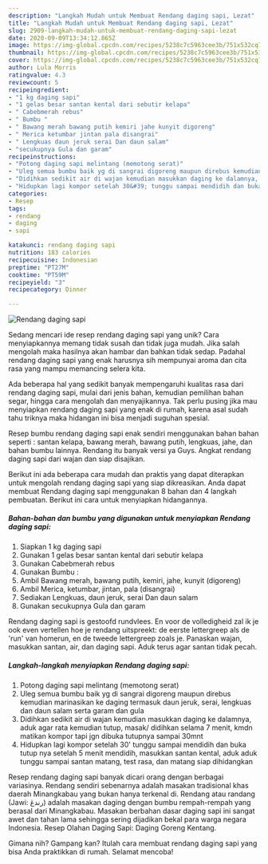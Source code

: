```yaml
---
description: "Langkah Mudah untuk Membuat Rendang daging sapi, Lezat"
title: "Langkah Mudah untuk Membuat Rendang daging sapi, Lezat"
slug: 2909-langkah-mudah-untuk-membuat-rendang-daging-sapi-lezat
date: 2020-09-09T13:34:12.865Z
image: https://img-global.cpcdn.com/recipes/5238c7c5963cee3b/751x532cq70/rendang-daging-sapi-foto-resep-utama.jpg
thumbnail: https://img-global.cpcdn.com/recipes/5238c7c5963cee3b/751x532cq70/rendang-daging-sapi-foto-resep-utama.jpg
cover: https://img-global.cpcdn.com/recipes/5238c7c5963cee3b/751x532cq70/rendang-daging-sapi-foto-resep-utama.jpg
author: Lula Morris
ratingvalue: 4.3
reviewcount: 5
recipeingredient:
- "1 kg daging sapi"
- "1 gelas besar santan kental dari sebutir kelapa"
- " Cabebmerah rebus"
- " Bumbu "
- " Bawang merah bawang putih kemiri jahe kunyit digoreng"
- " Merica ketumbar jintan pala disangrai"
- " Lengkuas daun jeruk serai Dan daun salam"
- "secukupnya Gula dan garam"
recipeinstructions:
- "Potong daging sapi melintang (memotong serat)"
- "Uleg semua bumbu baik yg di sangrai digoreng maupun direbus kemudian marinasikan ke daging termasuk daun jeruk, serai, lengkuas dan daun salam serta garam dan gula"
- "Didihkan sedikit air di wajan kemudian masukkan daging ke dalamnya, aduk agar rata kemudian tutup, masak/ didihkan selama 7 menit, kmdn matikan kompor tapi jgn dibuka tutupnya sampai 30mnt"
- "Hidupkan lagi kompor setelah 30&#39; tunggu sampai mendidih dan buka tutup nya setelah 5 menit mendidih, masukkan santan kental, aduk aduk tunggu sampai santan matang, test rasa, dan matang siap dihidangkan"
categories:
- Resep
tags:
- rendang
- daging
- sapi

katakunci: rendang daging sapi 
nutrition: 183 calories
recipecuisine: Indonesian
preptime: "PT27M"
cooktime: "PT59M"
recipeyield: "3"
recipecategory: Dinner

---
```



![Rendang daging sapi](https://img-global.cpcdn.com/recipes/5238c7c5963cee3b/751x532cq70/rendang-daging-sapi-foto-resep-utama.jpg)

Sedang mencari ide resep rendang daging sapi yang unik? Cara menyiapkannya memang tidak susah dan tidak juga mudah. Jika salah mengolah maka hasilnya akan hambar dan bahkan tidak sedap. Padahal rendang daging sapi yang enak harusnya sih mempunyai aroma dan cita rasa yang mampu memancing selera kita.

Ada beberapa hal yang sedikit banyak mempengaruhi kualitas rasa dari rendang daging sapi, mulai dari jenis bahan, kemudian pemilihan bahan segar, hingga cara mengolah dan menyajikannya. Tak perlu pusing jika mau menyiapkan rendang daging sapi yang enak di rumah, karena asal sudah tahu triknya maka hidangan ini bisa menjadi suguhan spesial.

Resep bumbu rendang daging sapi enak sendiri menggunakan bahan bahan seperti : santan kelapa, bawang merah, bawang putih, lengkuas, jahe, dan bahan bumbu lainnya. Rendang itu banyak versi ya Guys. Angkat rendang daging sapi dari wajan dan siap disajikan.


Berikut ini ada beberapa cara mudah dan praktis yang dapat diterapkan untuk mengolah rendang daging sapi yang siap dikreasikan. Anda dapat membuat Rendang daging sapi menggunakan 8 bahan dan 4 langkah pembuatan. Berikut ini cara untuk menyiapkan hidangannya.

<!--inarticleads1-->

##### Bahan-bahan dan bumbu yang digunakan untuk menyiapkan Rendang daging sapi:

1. Siapkan 1 kg daging sapi
1. Gunakan 1 gelas besar santan kental dari sebutir kelapa
1. Gunakan  Cabebmerah rebus
1. Gunakan  Bumbu :
1. Ambil  Bawang merah, bawang putih, kemiri, jahe, kunyit (digoreng)
1. Ambil  Merica, ketumbar, jintan, pala (disangrai)
1. Sediakan  Lengkuas, daun jeruk, serai Dan daun salam
1. Gunakan secukupnya Gula dan garam


Rendang daging sapi is gestoofd rundvlees. En voor de volledigheid zal ik je ook even vertellen hoe je rendang uitspreekt: de eerste lettergreep als de &#39;run&#39; van homerun, en de tweede lettergreep zoals je. Panaskan wajan, masukkan santan, air, dan daging sapi. Aduk terus agar santan tidak pecah. 

<!--inarticleads2-->

##### Langkah-langkah menyiapkan Rendang daging sapi:

1. Potong daging sapi melintang (memotong serat)
1. Uleg semua bumbu baik yg di sangrai digoreng maupun direbus kemudian marinasikan ke daging termasuk daun jeruk, serai, lengkuas dan daun salam serta garam dan gula
1. Didihkan sedikit air di wajan kemudian masukkan daging ke dalamnya, aduk agar rata kemudian tutup, masak/ didihkan selama 7 menit, kmdn matikan kompor tapi jgn dibuka tutupnya sampai 30mnt
1. Hidupkan lagi kompor setelah 30&#39; tunggu sampai mendidih dan buka tutup nya setelah 5 menit mendidih, masukkan santan kental, aduk aduk tunggu sampai santan matang, test rasa, dan matang siap dihidangkan


Resep rendang daging sapi banyak dicari orang dengan berbagai variasinya. Rendang sendiri sebenarnya adalah masakan tradisional khas daerah Minangkabau yang bukan hanya terkenal di. Rendang atau randang (Jawi: رندڠ) adalah masakan daging dengan bumbu rempah-rempah yang berasal dari Minangkabau. Masakan berbahan dasar daging sapi ini sangat awet dan tahan lama sehingga sering dijadikan bekal para warga negara Indonesia. Resep Olahan Daging Sapi: Daging Goreng Kentang. 

Gimana nih? Gampang kan? Itulah cara membuat rendang daging sapi yang bisa Anda praktikkan di rumah. Selamat mencoba!
